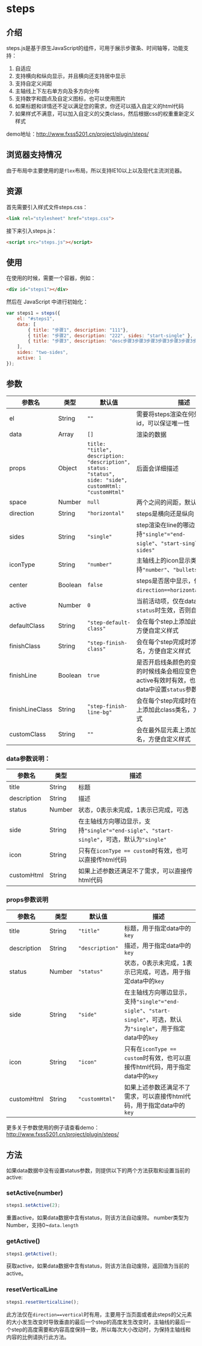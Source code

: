 # steps #

## 介绍 ##

steps.js是基于原生JavaScript的组件，可用于展示步骤条、时间轴等，功能支持：
 1. 自适应
 2. 支持横向和纵向显示，并且横向还支持居中显示
 3. 支持自定义间距
 4. 主轴线上下左右单方向及多方向分布
 5. 支持数字和圆点及自定义图标，也可以使用图片
 6. 如果标题和详情还不足以满足您的需求，你还可以插入自定义的html代码
 7. 如果样式不满意，可以加入自定义的父类class，然后根据css的权重重新定义样式

demo地址：<http://www.fxss5201.cn/project/plugin/steps/>

## 浏览器支持情况 ##
由于布局中主要使用的是`flex`布局，所以支持IE10以上以及现代主流浏览器。

## 资源 ##

首先需要引入样式文件steps.css：

```HTML
<link rel="stylesheet" href="steps.css">
```

接下来引入steps.js：

```HTML
<script src="steps.js"></script>
```

## 使用 ##

在使用的时候，需要一个容器，例如：

```HTML
<div id="steps1"></div>
```

然后在 JavaScript 中进行初始化：

```JavaScript
var steps1 = steps({
    el: "#steps1",
    data: [
        { title: "步骤1", description: "111"},
        { title: "步骤2", description: "222", sides: "start-single" },
        { title: "步骤3", description: "desc步骤3步骤3步骤3步骤3步骤3步骤3步骤3步骤3步骤3步骤3" }
    ],
    sides: "two-sides",
    active: 1
});
```

## 参数 ##

|参数名|类型|默认值|描述|
|----|----|----|----|
|el|String|`""`|需要将steps渲染在何处，建议使用id，可以保证唯一性|
|data|Array|`[]`|渲染的数据|
|props|Object|`title: "title", description: "description", status: "status", side: "side", customHtml: "customHtml"`|后面会详细描述|
|space|Number|`null`|两个之间的间距，默认是自适应|
|direction|String|`"horizontal"`|steps是横向还是纵向|
|sides|String|`"single"`|step渲染在line的哪边，支持`"single"="end-sigle"`、`"start-single"`、`"two-sides"`|
|iconType|String|`"number"`|主轴线上的icon显示类型，支持`"number"`、`"bullets"`、`"custom"`|
|center|Boolean|`false`|steps是否居中显示，仅在`direction==horizontal`时生效|
|active|Number|`0`|当前活动项，仅在data中未指定`status`时生效，否则自动废除|
|defaultClass|String|`"step-default-class"`|会在每个step上添加此class类名，方便自定义样式|
|finishClass|String|`"step-finish-class"`|会在每个step完成时添加此class类名，方便自定义样式|
|finishLine|Boolean|`true`|是否开启线条颜色的变更，在完成的时候线条会相应变色，仅在active有效时有效，也就是说在data中设置`status`参数时，将失效|
|finishLineClass|String|`"step-finish-line-bg"`|会在每个step完成时在之前的线条上添加此class类名，方便自定义样式|
|customClass|String|`""`|会在最外层元素上添加此class类名，方便自定义样式|

### data参数说明： ###

|参数名|类型|描述|
|----|----|----|
|title|String|标题|
|description|String|描述|
|status|Number|状态，0表示未完成，1表示已完成，可选|
|side|String|在主轴线方向哪边显示，支持`"single"="end-sigle"`、`"start-single"`，可选，默认为`"single"`|
|icon|String|只有在`iconType == custom`时有效，也可以直接传html代码|
|customHtml|String|如果上述参数还满足不了需求，可以直接传html代码|

### props参数说明 ###
|参数名|类型|默认值|描述|
|----|----|----|----|
|title|String|`"title"`|标题，用于指定data中的`key`|
|description|String|`"description"`|描述，用于指定data中的`key`|
|status|Number|`"status"`|状态，0表示未完成，1表示已完成，可选，用于指定data中的`key`|
|side|String|`"side"`|在主轴线方向哪边显示，支持`"single"="end-sigle"`、`"start-single"`，可选，默认为`"single"`，用于指定data中的`key`|
|icon|String|`"icon"`|只有在`iconType == custom`时有效，也可以直接传html代码，用于指定data中的`key`|
|customHtml|String|`"customHtml"`|如果上述参数还满足不了需求，可以直接传html代码，用于指定data中的`key`|

更多关于参数使用的例子请查看demo：<http://www.fxss5201.cn/project/plugin/steps/>

## 方法 ##

如果data数据中没有设置status参数，则提供以下的两个方法获取和设置当前的active:

### setActive(number) ###

```JavaScript
steps1.setActive(2);
```

重置active，如果data数据中含有status，则该方法自动废除。
number类型为Number，支持0~`data.length`

### getActive() ###

```JavaScript
steps1.getActive();
```

获取active，如果data数据中含有status，则该方法自动废除，返回值为当前的active。

### resetVerticalLine ###

```JavaScript
steps1.resetVerticalLine();
```

此方法仅在`direction==vertical`时有用，主要用于当页面或者此steps的父元素的大小发生改变时导致垂直的最后一个step的高度发生改变时，主轴线的最后一个step的高度需要和内容高度保持一致，所以每次大小改动时，为保持主轴线和内容的比例请执行此方法。